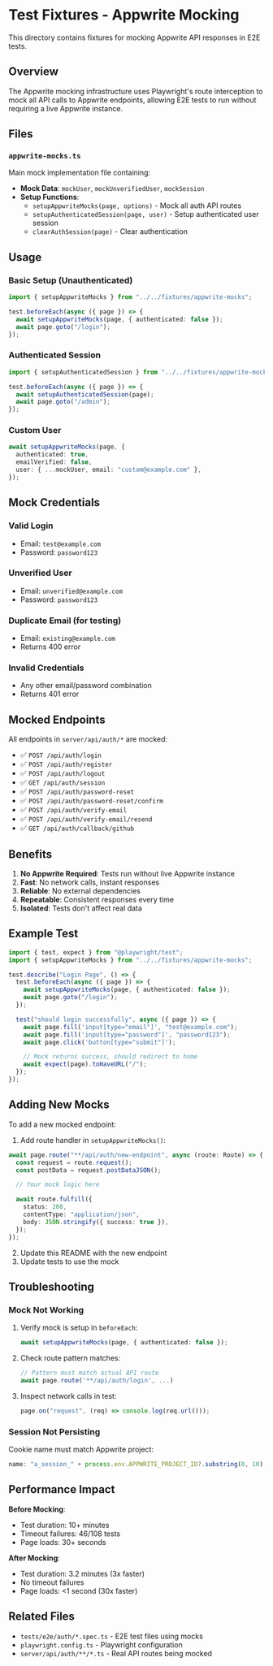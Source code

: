 # Test Fixtures - Appwrite Mocking

This directory contains fixtures for mocking Appwrite API responses in E2E tests.

## Overview

The Appwrite mocking infrastructure uses Playwright's route interception to mock all API calls to Appwrite endpoints, allowing E2E tests to run without requiring a live Appwrite instance.

## Files

### `appwrite-mocks.ts`

Main mock implementation file containing:

- **Mock Data**: `mockUser`, `mockUnverifiedUser`, `mockSession`
- **Setup Functions**:
  - `setupAppwriteMocks(page, options)` - Mock all auth API routes
  - `setupAuthenticatedSession(page, user)` - Setup authenticated user session
  - `clearAuthSession(page)` - Clear authentication

## Usage

### Basic Setup (Unauthenticated)

```typescript
import { setupAppwriteMocks } from "../../fixtures/appwrite-mocks";

test.beforeEach(async ({ page }) => {
  await setupAppwriteMocks(page, { authenticated: false });
  await page.goto("/login");
});
```

### Authenticated Session

```typescript
import { setupAuthenticatedSession } from "../../fixtures/appwrite-mocks";

test.beforeEach(async ({ page }) => {
  await setupAuthenticatedSession(page);
  await page.goto("/admin");
});
```

### Custom User

```typescript
await setupAppwriteMocks(page, {
  authenticated: true,
  emailVerified: false,
  user: { ...mockUser, email: "custom@example.com" },
});
```

## Mock Credentials

### Valid Login

- Email: `test@example.com`
- Password: `password123`

### Unverified User

- Email: `unverified@example.com`
- Password: `password123`

### Duplicate Email (for testing)

- Email: `existing@example.com`
- Returns 400 error

### Invalid Credentials

- Any other email/password combination
- Returns 401 error

## Mocked Endpoints

All endpoints in `server/api/auth/*` are mocked:

- ✅ `POST /api/auth/login`
- ✅ `POST /api/auth/register`
- ✅ `POST /api/auth/logout`
- ✅ `GET /api/auth/session`
- ✅ `POST /api/auth/password-reset`
- ✅ `POST /api/auth/password-reset/confirm`
- ✅ `POST /api/auth/verify-email`
- ✅ `POST /api/auth/verify-email/resend`
- ✅ `GET /api/auth/callback/github`

## Benefits

1. **No Appwrite Required**: Tests run without live Appwrite instance
2. **Fast**: No network calls, instant responses
3. **Reliable**: No external dependencies
4. **Repeatable**: Consistent responses every time
5. **Isolated**: Tests don't affect real data

## Example Test

```typescript
import { test, expect } from "@playwright/test";
import { setupAppwriteMocks } from "../../fixtures/appwrite-mocks";

test.describe("Login Page", () => {
  test.beforeEach(async ({ page }) => {
    await setupAppwriteMocks(page, { authenticated: false });
    await page.goto("/login");
  });

  test("should login successfully", async ({ page }) => {
    await page.fill('input[type="email"]', "test@example.com");
    await page.fill('input[type="password"]', "password123");
    await page.click('button[type="submit"]');

    // Mock returns success, should redirect to home
    await expect(page).toHaveURL("/");
  });
});
```

## Adding New Mocks

To add a new mocked endpoint:

1. Add route handler in `setupAppwriteMocks()`:

```typescript
await page.route("**/api/auth/new-endpoint", async (route: Route) => {
  const request = route.request();
  const postData = request.postDataJSON();

  // Your mock logic here

  await route.fulfill({
    status: 200,
    contentType: "application/json",
    body: JSON.stringify({ success: true }),
  });
});
```

2. Update this README with the new endpoint
3. Update tests to use the mock

## Troubleshooting

### Mock Not Working

1. Verify mock is setup in `beforeEach`:

   ```typescript
   await setupAppwriteMocks(page, { authenticated: false });
   ```

2. Check route pattern matches:

   ```typescript
   // Pattern must match actual API route
   await page.route('**/api/auth/login', ...)
   ```

3. Inspect network calls in test:
   ```typescript
   page.on("request", (req) => console.log(req.url()));
   ```

### Session Not Persisting

Cookie name must match Appwrite project:

```typescript
name: "a_session_" + process.env.APPWRITE_PROJECT_ID?.substring(0, 10);
```

## Performance Impact

**Before Mocking**:

- Test duration: 10+ minutes
- Timeout failures: 46/108 tests
- Page loads: 30+ seconds

**After Mocking**:

- Test duration: 3.2 minutes (3x faster)
- No timeout failures
- Page loads: <1 second (30x faster)

## Related Files

- `tests/e2e/auth/*.spec.ts` - E2E test files using mocks
- `playwright.config.ts` - Playwright configuration
- `server/api/auth/**/*.ts` - Real API routes being mocked

